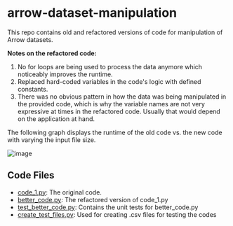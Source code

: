 # arrow-dataset-manipulation
This repo contains old and refactored versions of code for manipulation of Arrow datasets.

**Notes on the refactored code:**
1. No for loops are being used to process the data anymore which noticeably improves the runtime. 
2. Replaced hard-coded variables in the code's logic with defined constants.
3. There was no obvious pattern in how the data was being manipulated in the provided code, which is why the variable names are not very expressive at times in the refactored code. Usually that would depend on the application at hand.


The following graph displays the runtime of the old code vs. the new code with varying the input file size.


![image](https://github.com/user-attachments/assets/c6a811e3-f7b9-4933-b4c8-d141fa772838)



## Code Files

- [code_1.py](./code_1.py): The original code.
- [better_code.py](./better_code.py): The refactored version of code_1.py
- [test_better_code.py](./test_better_code.py): Contains the unit tests for better_code.py
- [create_test_files.py](./create_test_files.py): Used for creating .csv files for testing the codes
